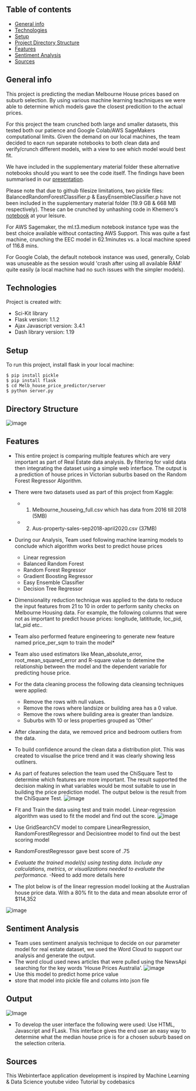 ## Table of contents
* [General info](#general-info)
* [Technologies](#technologies)
* [Setup](#setup)
* [Project Directory Structure](#directory-structure)
* [Features](#features)
* [Sentiment Analysis](#Sentiment-Analysis)
* [Sources](#sources)

## General info
This project is predicting the median Melbourne House prices based on suburb selection. By using various machine learning teachniques we were able to determine which models gave the closest predicition to the actual prices. 

For this project the team crunched both large and smaller datasets, this tested both our patience and Google Colab/AWS SageMakers computational limits. Given the demand on our local machines, the team decided to eacn run separate notebooks to both clean data and verify/crunch different models, with a view to see which model would best fit. 

We have included in the supplementary material folder these alternative notebooks should you want to see the code itself. The findings have been summarised in our [presentation](https://github.com/nipune/Project-2/blob/main/Project%202_%20House%20Price%20Predictor%20v2.0.pptx).

Please note that due to github filesize limitations, two pickle files: BalancedRandomForestClassifier.p & EasyEnsembleClassifier.p have not been included in the supplementary material folder (19.9 GB & 668 MB respectively). These can be crunched by unhashing code in Khemero's [notebook](https://github.com/nipune/Project-2/blob/main/Supplementary_material/Khemero.ipynb) at your leisure.

For AWS Sagemaker, the ml.t3.medium notebook instance type was the best choice available without contacting AWS Support. This was quite a fast machine, crunching the EEC model in 62.1minutes vs. a local machine speed of 116.8 mins.

For Google Colab, the default notebook instance was used, generally, Colab was unuseable as the session would 'crash after using all available RAM' quite easily (a local machine had no such issues with the simpler models).
	
## Technologies
Project is created with:
* Sci-Kit library
* Flask version: 1.1.2
* Ajax Javascript version: 3.4.1
* Dash library version: 1.19
	
## Setup
To run this project, install flask in your local machine:

```
$ pip install pickle
$ pip install flask
$ cd Melb_house_price_predictor/server
$ python server.py
```

## Directory Structure
![image](https://github.com/nipune/Project-2/blob/main/Images/dir_structure.gif)

## Features
* This entire project is comparing multiple features which are very important as part of Real Estate data analysis. By filtering for valid data then integrating the dataset using a simple web interface. The output is a prediction of house prices in Victorian suburbs based on the Random Forest Regressor Algorithm.
* There were two datasets used as part of this project from Kaggle: 
	* 1. Melbourne_houseing_full.csv which has data from 2016 till 2018 (5MB)
	* 2. Aus-property-sales-sep2018-april2020.csv (37MB)
* During our Analysis, Team used following machine learning models to conclude which algorithm works best to predict house prices
	* Linear regression
	* Balanced Random Forest
	* Random Forest Regressor
	* Gradient Boosting Regressor
	* Easy Ensemble Classifier
	* Decision Tree Regressor

* Dimensionality reduction technique was applied to the data to reduce the input features from 21 to 10 in order to perform sanity checks on Melbourne Housing data. For example, the following columns that were not as important to predict house prices: longitude, latititude, loc_pid, lat_pid etc..
* Team also performed feature engineering to generate new feature named price_per_sqm to train the model* 
* Team also used estimators like Mean_absolute_error, root_mean_squared_error and R-square value to detemine the relationship between the model and the dependent variable for predicting house price.
* For the data cleaning process the following data cleansing techniques were applied:
    * Remove the rows with null values.
    * Remove the rows where landsize or building area has a 0 value.
    * Remove the rows where building area is greater than landsize.
    * Suburbs with 10 or less properties grouped as 'Other'
* After cleaning the data, we removed price and bedroom outliers from the data.
* To build confidence around the clean data a distribution plot. This was created to visualise the price trend and it was clearly showing less outliners.
* As part of features selection the team used the ChiSquare Test to determine which features are more important. The result supported the decision making in what variables would be most suitable to use in building the price prediction model. The output below is the result from the ChiSquare Test. 
![image](https://github.com/nipune/Project-2/blob/main/Images/Senitment.png)
* Fit and Train the data using test and train model. Linear-regression algorithm was used to fit the model and find out the score. 
![image](https://github.com/nipune/Project-2/blob/main/Images/model_score.jpg)
* Use GridSearchCV model to compare LinearRegression, RandomForestRegressor and Decisiontree model to find out the best scoring model
* RandomForestRegressor gave best score of .75
* _Evaluate the trained model(s) using testing data. Include any calculations, metrics, or visualizations needed to evaluate the performance._ -Need to add more details here
* The plot below is of the linear regression model looking at the Australian house price data. With a 80% fit to the data and mean absolute error of $114,352

![image](https://github.com/nipune/Project-2/blob/main/Images/comparisonpred.png)


## Sentiment Analysis
* Team uses sentiment analysis technique to decide on our parameter model for real estate dataset, we used the Word Cloud to support our analysis and generate the output.
* The word cloud used news articles that were pulled using the NewsApi searching for the key words 'House Prices Australia'. 
![image](https://github.com/nipune/Project-2/blob/main/Images/word%20cloud%20.PNG)
* Use this model to predict home price value
* store that model into pickle file and colums into json file


## Output
![Image](https://github.com/nipune/Project-2/blob/main/Images/House%20Predictor.GIF)
* To develop the user interface the following were used: Use HTML, Javascript and FLask. This interface gives the end user an easy way to determine what the median house price is for a chosen suburb based on the selection criteria.  
## Sources
This Webinterface application development is inspired by Machine Learning & Data Science youtube video Tutorial by codebasics
